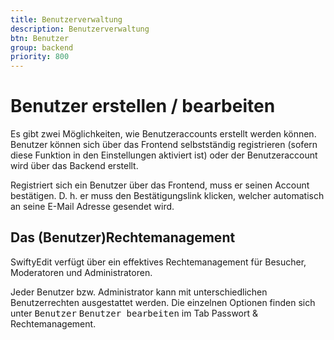 ```yaml
---
title: Benutzerverwaltung
description: Benutzerverwaltung
btn: Benutzer
group: backend
priority: 800
---
```


# Benutzer erstellen / bearbeiten

Es gibt zwei Möglichkeiten, wie Benutzeraccounts erstellt werden können. 
Benutzer können sich über das Frontend selbstständig registrieren 
(sofern diese Funktion in den Einstellungen aktiviert ist) oder der Benutzeraccount wird über das Backend erstellt.

Registriert sich ein Benutzer über das Frontend, 
muss er seinen Account bestätigen. D. h. er muss den Bestätigungslink klicken, 
welcher automatisch an seine E-Mail Adresse gesendet wird.

## Das (Benutzer)Rechtemanagement

SwiftyEdit verfügt über ein effektives Rechtemanagement für Besucher, Moderatoren und Administratoren.

Jeder Benutzer bzw. Administrator kann mit unterschiedlichen Benutzerrechten ausgestattet werden. 
Die einzelnen Optionen finden sich unter <kbd>Benutzer</kbd> <kbd>Benutzer bearbeiten</kbd> im Tab 
Passwort & Rechtemanagement.
